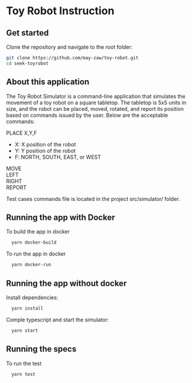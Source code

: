 # Toy Robot Instruction

## Get started

Clone the repository and navigate to the root folder:

```bash
git clone https://github.com/may-zaw/toy-robot.git
cd seek-toyrobot
```

## About this application

The Toy Robot Simulator is a command-line application that simulates the movement of a toy robot on a square tabletop. The tabletop is 5x5 units in size, and the robot can be placed, moved, rotated, and report its position based on commands issued by the user.
Below are the acceptable commands:

PLACE X,Y,F

- X: X position of the robot
- Y: Y position of the robot
- F: NORTH, SOUTH, EAST, or WEST

MOVE<br />
LEFT<br />
RIGHT<br />
REPORT

Test cases commands file is located in the project src/simulator/ folder.

## Running the app with Docker

To build the app in docker

```bash
  yarn docker-build
```

To run the app in docker

```bash
  yarn docker-run
```

## Running the app without docker

Install dependencies:

```bash
  yarn install
```

Comple typescript and start the simulator:

```bash
  yarn start
```

## Running the specs

To run the test

```bash
  yarn test
```

